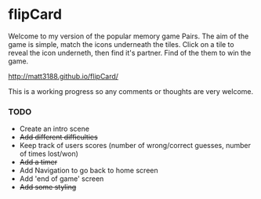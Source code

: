 # flipCard

Welcome to my version of the popular memory game Pairs. The aim of the game is simple, match the icons underneath the tiles. Click on a tile to reveal the icon underneth, then find it's partner. Find of the them to win the game.

http://matt3188.github.io/flipCard/

This is a working progress so any comments or thoughts are very welcome.

### TODO
- Create an intro scene
- ~~Add different difficulties~~
- Keep track of users scores (number of wrong/correct guesses, number of times lost/won)
- ~~Add a timer~~
- Add Navigation to go back to home screen
- Add 'end of game' screen
- ~~Add some styling~~
